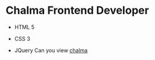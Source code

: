 # Chalma Frontend Developer
- HTML 5
* CSS 3
+ JQuery
Can you view [chalma]([https://pages.github.com/](https://bekish8707.github.io/chalma/))
